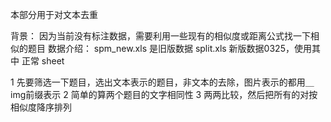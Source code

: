 本部分用于对文本去重

背景： 因为当前没有标注数据，需要利用一些现有的相似度或距离公式找一下相似的题目
数据介绍：
spm_new.xls 是旧版数据
split.xls 新版数据0325，使用其中 正常 sheet

1 先要筛选一下题目，选出文本表示的题目，非文本的去除，图片表示的都用＿img前缀表示
2 简单的算两个题目的文字相同性
3 两两比较，然后把所有的对按相似度降序排列